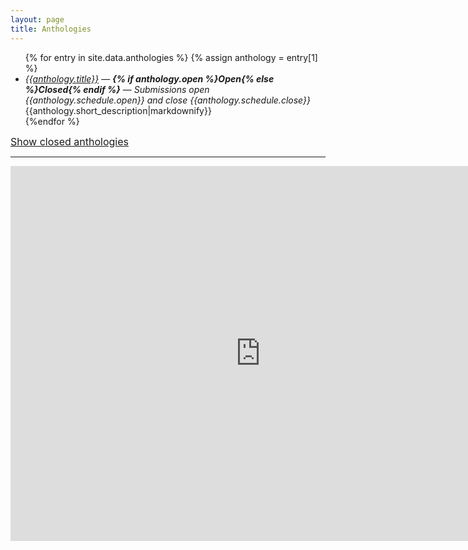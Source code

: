 ```yaml
---
layout: page
title: Anthologies
---
```


<style>
li.closed {
    display: none;
}
li.closed.show {
    display: list-item;
}
#toggle {
    font-size: 12pt;
}
</style>

<ul>
{% for entry in site.data.anthologies %}
{% assign anthology = entry[1] %}
    <li class="{% if anthology.open %}open{% else %}closed{% endif %}">
        <a href="{{anthology.slug}}"><em>{{anthology.title}}</em></a> &mdash;
        <strong class="{% if anthology.open %}open{% else %}closed{% endif %}"><em>{% if anthology.open %}Open{% else %}Closed{% endif %}</em></strong> &mdash;
        <em>Submissions open {{anthology.schedule.open}} and close {{anthology.schedule.close}}</em>
        {{anthology.short_description|markdownify}}
    </li>
{%endfor %}
</ul>
<script type="text/javascript">
window.showClosed = false;
window.toggleClosed = function() {
    window.showClosed = !window.showClosed;
    document.querySelector('#toggle').innerText = `${window.showClosed ? 'Hide' : 'Show'} closed anthologies`;
    document.querySelectorAll('li.closed').forEach((el) => {
        el.classList.toggle('show');
    });
}
</script>
<a id="toggle" href="javascript:window.toggleClosed()">Show closed anthologies</a>

-----

<iframe src="https://calendar.google.com/calendar/embed?src=hybrid.ink_85s829p5vf38rk6o5addi90sl0%40group.calendar.google.com&ctz=America%2FLos_Angeles" style="border: 0" width="800" height="600" frameborder="0" scrolling="no"></iframe>
